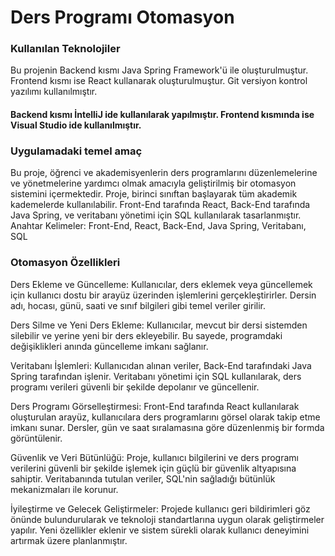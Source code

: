 # Ders Programı Otomasyon



### Kullanılan Teknolojiler
Bu projenin Backend kısmı Java Spring Framework'ü ile oluşturulmuştur. Frontend kısmı ise React kullanarak oluşturulmuştur.
Git versiyon kontrol yazılımı kullanılmıştır.
#### Backend kısmı İntelliJ ide kullanılarak yapılmıştır. Frontend kısmında ise Visual Studio ide kullanılmıştır.

### Uygulamadaki temel amaç
Bu proje, öğrenci ve akademisyenlerin ders programlarını düzenlemelerine ve yönetmelerine yardımcı olmak amacıyla geliştirilmiş bir otomasyon sistemini içermektedir. Proje, birinci sınıftan başlayarak tüm akademik kademelerde kullanılabilir. Front-End tarafında React, Back-End tarafında Java Spring, ve veritabanı yönetimi için SQL kullanılarak tasarlanmıştır.
Anahtar Kelimeler: Front-End, React, Back-End, Java Spring, Veritabanı, SQL

### Otomasyon Özellikleri
Ders Ekleme ve Güncelleme:
Kullanıcılar, ders eklemek veya güncellemek için kullanıcı dostu bir arayüz üzerinden işlemlerini gerçekleştirirler. Dersin adı, hocası, günü, saati ve sınıf bilgileri gibi temel veriler girilir.

Ders Silme ve Yeni Ders Ekleme:
Kullanıcılar, mevcut bir dersi sistemden silebilir ve yerine yeni bir ders ekleyebilir. Bu sayede, programdaki değişiklikleri anında güncelleme imkanı sağlanır.

Veritabanı İşlemleri:
Kullanıcıdan alınan veriler, Back-End tarafındaki Java Spring tarafından işlenir. Veritabanı yönetimi için SQL kullanılarak, ders programı verileri güvenli bir şekilde depolanır ve güncellenir.

Ders Programı Görselleştirmesi:
Front-End tarafında React kullanılarak oluşturulan arayüz, kullanıcılara ders programlarını görsel olarak takip etme imkanı sunar. Dersler, gün ve saat sıralamasına göre düzenlenmiş bir formda görüntülenir.

Güvenlik ve Veri Bütünlüğü:
Proje, kullanıcı bilgilerini ve ders programı verilerini güvenli bir şekilde işlemek için güçlü bir güvenlik altyapısına sahiptir. Veritabanında tutulan veriler, SQL'nin sağladığı bütünlük mekanizmaları ile korunur.

İyileştirme ve Gelecek Geliştirmeler:
Projede kullanıcı geri bildirimleri göz önünde bulundurularak ve teknoloji standartlarına uygun olarak geliştirmeler yapılır. Yeni özellikler eklenir ve sistem sürekli olarak kullanıcı deneyimini artırmak üzere planlanmıştır.








